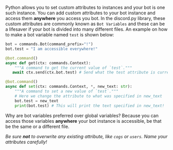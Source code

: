 Python allows you to set custom attributes to instances and your bot is one such instance. You can add custom attributes to your bot instance and access them **anywhere** you access you bot. In the discord.py library, these custom attributes are commonly known as `Bot Variables` and these can be a lifesaver if your bot is divided into many different files. An example on how to make a bot variable named `test` is shown below:

```py
bot = commands.Bot(command_prefix="!")
bot.test = "I am accessible everywhere!"

@bot.command()
async def get(ctx: commands.Context):
    """A command to get the current value of `test`."""
   await ctx.send(ctx.bot.test) # Send what the test attribute is currently set to

@bot.command()
async def set(ctx: commands.Context, *, new_text: str):
    """A command to set a new value of `test`."""
    # Here we change the attribute to what was specified in new_text
    bot.test = new_text
    print(bot.test) # This will print the text specified in new_text!
```

Why are bot variables preferred over global variables? Because you can access those variables **anywhere** your bot instance is accessible, be that be the same or a different file.

*Be sure **not** to overwrite any existing attribute, like `cogs` or `users`. Name your attributes carefully!*
